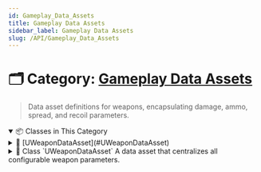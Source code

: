 ```yaml
---
id: Gameplay_Data_Assets
title: Gameplay Data Assets
sidebar_label: Gameplay Data Assets
slug: /API/Gameplay_Data_Assets
---
```


# 🗂️ Category: [Gameplay Data Assets](/docs/API/Gameplay_Data_Assets)

> Data asset definitions for weapons, encapsulating damage, ammo, spread, and recoil parameters.

<!-- block -->

<details open>
<summary>📦 Classes in This Category</summary>

<!-- block -->

<details>
<summary>🔹 [UWeaponDataAsset](#UWeaponDataAsset)</summary>

A data asset that centralizes all configurable weapon parameters.

<details>
<summary>📄 Description</summary>

This asset drives the weapon behavior in code by exposing:

* [WeaponName ](F:\Projects\Documentation\TemporalTargets-Documentation\generated_md/api-Gameplay_Data_Assets.md#class_u_weapon_data_asset_1af0fad7e2acc7e7dec753afe756389107) for UI and logging.

* [Damage ](F:\Projects\Documentation\TemporalTargets-Documentation\generated_md/api-Gameplay_Data_Assets.md#class_u_weapon_data_asset_1a38b2bafe40070d8ca22b70c32e890598) and [DamageType ](F:\Projects\Documentation\TemporalTargets-Documentation\generated_md/api-Gameplay_Data_Assets.md#class_u_weapon_data_asset_1af2ab9a2a8bc0e30d38d9102945980ad3) for hit resolution.

* [FireRate ](F:\Projects\Documentation\TemporalTargets-Documentation\generated_md/api-Gameplay_Data_Assets.md#class_u_weapon_data_asset_1a35775ae112e145cf4e3f5b2eaf592437) controlling rounds per minute.

* Ammo management via [MagSize ](F:\Projects\Documentation\TemporalTargets-Documentation\generated_md/api-Gameplay_Data_Assets.md#class_u_weapon_data_asset_1a8fa2e08afe94c02b8472936365c0bc66) and [MaxReserveAmmo ](F:\Projects\Documentation\TemporalTargets-Documentation\generated_md/api-Gameplay_Data_Assets.md#class_u_weapon_data_asset_1a181dd289575982d4a2019e96e2678885).

* [ReloadDuration ](F:\Projects\Documentation\TemporalTargets-Documentation\generated_md/api-Gameplay_Data_Assets.md#class_u_weapon_data_asset_1ae1cbb12562476b6b3c383d430f2e9f6e) timing and [Auto-Reload ](F:\Projects\Documentation\TemporalTargets-Documentation\generated_md/api-Gameplay_Data_Assets.md#class_u_weapon_data_asset_1a97ed4b16844a9211f1083ff2de152cf6) behavior.

* Spread parameters such as [MinSpread ](F:\Projects\Documentation\TemporalTargets-Documentation\generated_md/api-Gameplay_Data_Assets.md#class_u_weapon_data_asset_1a8760e2a77910f4201414a69fecc37d91), [MaxSpread ](F:\Projects\Documentation\TemporalTargets-Documentation\generated_md/api-Gameplay_Data_Assets.md#class_u_weapon_data_asset_1a048329e1971b43aac080578c75517533), and recovery via [SpreadRecoveryRate ](F:\Projects\Documentation\TemporalTargets-Documentation\generated_md/api-Gameplay_Data_Assets.md#class_u_weapon_data_asset_1a2dd483442044fc465d4b4fabb58522c9).

* Recoil scaling with [BulletPatternMultiplier ](F:\Projects\Documentation\TemporalTargets-Documentation\generated_md/api-Gameplay_Data_Assets.md#class_u_weapon_data_asset_1a0586b3ec1d60dff3703d78c0c921521a) and [CameraRecoilMultiplier ](F:\Projects\Documentation\TemporalTargets-Documentation\generated_md/api-Gameplay_Data_Assets.md#class_u_weapon_data_asset_1a34cefc5b64c4870aa91449b23259fbd3).

* Visual recoil effect through [FOVPunchAmount ](F:\Projects\Documentation\TemporalTargets-Documentation\generated_md/api-Gameplay_Data_Assets.md#class_u_weapon_data_asset_1a9bc9febbb0a0727ab7c15db6f7c79947).

* Custom spray pattern via [SprayPattern ](F:\Projects\Documentation\TemporalTargets-Documentation\generated_md/api-Gameplay_Data_Assets.md#class_u_weapon_data_asset_1a39af4b368edb68fcc72abe2e94506208) array.

</details>

</details>

<!-- block -->

</details>

<!-- block -->
<!-- block -->

<details>
<summary>
  📘 Class `UWeaponDataAsset`
    <span class="brief-description-pill">A data asset that centralizes all configurable weapon parameters.</span>
</summary>
<!-- block -->

# Class `UWeaponDataAsset` 

<!-- block -->

> This asset drives the weapon behavior in code by exposing:

* [WeaponName ](F:\Projects\Documentation\TemporalTargets-Documentation\generated_md/api-Gameplay_Data_Assets.md#class_u_weapon_data_asset_1af0fad7e2acc7e7dec753afe756389107) for UI and logging.

* [Damage ](F:\Projects\Documentation\TemporalTargets-Documentation\generated_md/api-Gameplay_Data_Assets.md#class_u_weapon_data_asset_1a38b2bafe40070d8ca22b70c32e890598) and [DamageType ](F:\Projects\Documentation\TemporalTargets-Documentation\generated_md/api-Gameplay_Data_Assets.md#class_u_weapon_data_asset_1af2ab9a2a8bc0e30d38d9102945980ad3) for hit resolution.

* [FireRate ](F:\Projects\Documentation\TemporalTargets-Documentation\generated_md/api-Gameplay_Data_Assets.md#class_u_weapon_data_asset_1a35775ae112e145cf4e3f5b2eaf592437) controlling rounds per minute.

* Ammo management via [MagSize ](F:\Projects\Documentation\TemporalTargets-Documentation\generated_md/api-Gameplay_Data_Assets.md#class_u_weapon_data_asset_1a8fa2e08afe94c02b8472936365c0bc66) and [MaxReserveAmmo ](F:\Projects\Documentation\TemporalTargets-Documentation\generated_md/api-Gameplay_Data_Assets.md#class_u_weapon_data_asset_1a181dd289575982d4a2019e96e2678885).

* [ReloadDuration ](F:\Projects\Documentation\TemporalTargets-Documentation\generated_md/api-Gameplay_Data_Assets.md#class_u_weapon_data_asset_1ae1cbb12562476b6b3c383d430f2e9f6e) timing and [Auto-Reload ](F:\Projects\Documentation\TemporalTargets-Documentation\generated_md/api-Gameplay_Data_Assets.md#class_u_weapon_data_asset_1a97ed4b16844a9211f1083ff2de152cf6) behavior.

* Spread parameters such as [MinSpread ](F:\Projects\Documentation\TemporalTargets-Documentation\generated_md/api-Gameplay_Data_Assets.md#class_u_weapon_data_asset_1a8760e2a77910f4201414a69fecc37d91), [MaxSpread ](F:\Projects\Documentation\TemporalTargets-Documentation\generated_md/api-Gameplay_Data_Assets.md#class_u_weapon_data_asset_1a048329e1971b43aac080578c75517533), and recovery via [SpreadRecoveryRate ](F:\Projects\Documentation\TemporalTargets-Documentation\generated_md/api-Gameplay_Data_Assets.md#class_u_weapon_data_asset_1a2dd483442044fc465d4b4fabb58522c9).

* Recoil scaling with [BulletPatternMultiplier ](F:\Projects\Documentation\TemporalTargets-Documentation\generated_md/api-Gameplay_Data_Assets.md#class_u_weapon_data_asset_1a0586b3ec1d60dff3703d78c0c921521a) and [CameraRecoilMultiplier ](F:\Projects\Documentation\TemporalTargets-Documentation\generated_md/api-Gameplay_Data_Assets.md#class_u_weapon_data_asset_1a34cefc5b64c4870aa91449b23259fbd3).

* Visual recoil effect through [FOVPunchAmount ](F:\Projects\Documentation\TemporalTargets-Documentation\generated_md/api-Gameplay_Data_Assets.md#class_u_weapon_data_asset_1a9bc9febbb0a0727ab7c15db6f7c79947).

* Custom spray pattern via [SprayPattern ](F:\Projects\Documentation\TemporalTargets-Documentation\generated_md/api-Gameplay_Data_Assets.md#class_u_weapon_data_asset_1a39af4b368edb68fcc72abe2e94506208) array.

<!-- block -->

<!-- block -->

<details open>
<summary>🧬 Inherits From</summary>

```cpp
class UWeaponDataAsset
  : public UDataAsset
```

</details>

<!-- block -->

<details open>
<summary>🧍 Members</summary>

<!-- block -->

<!-- FUNCTIONS -->
<details open>
<summary>⚙️ Functions</summary>

</details>
<!-- block -->

<!-- VARIABLES -->
<details open>
<summary>📦 Variables</summary>

  <!-- block -->
  <details>
    <summary>
      🧠 <code>WeaponName</code>
      <span class="member-badge kind-variable">variable</span>
      <span class="member-badge section-public-attrib">Public</span>
      <span class="brief-description-pill">The display name of the weapon.</span>
    </summary>

    <p>The display name of the weapon.</p>

  </details>
  <!-- block -->

  <!-- block -->
  <details>
    <summary>
      🧠 <code>Damage</code>
      <span class="member-badge kind-variable">variable</span>
      <span class="member-badge section-public-attrib">Public</span>
      <span class="brief-description-pill">Base damage per shot.</span>
    </summary>

    <p>Base damage per shot.</p>

  </details>
  <!-- block -->

  <!-- block -->
  <details>
    <summary>
      🧠 <code>FireRate</code>
      <span class="member-badge kind-variable">variable</span>
      <span class="member-badge section-public-attrib">Public</span>
      <span class="brief-description-pill">Rounds fired per minute.</span>
    </summary>

    <p>Rounds fired per minute.</p>

  </details>
  <!-- block -->

  <!-- block -->
  <details>
    <summary>
      🧠 <code>TraceDistance</code>
      <span class="member-badge kind-variable">variable</span>
      <span class="member-badge section-public-attrib">Public</span>
      <span class="brief-description-pill">Maximum trace distance for hitscan weapons.</span>
    </summary>

    <p>Maximum trace distance for hitscan weapons.</p>

  </details>
  <!-- block -->

  <!-- block -->
  <details>
    <summary>
      🧠 <code>bIsAutomatic</code>
      <span class="member-badge kind-variable">variable</span>
      <span class="member-badge section-public-attrib">Public</span>
      <span class="brief-description-pill">True if the weapon fires continuously while the trigger is held.</span>
    </summary>

    <p>True if the weapon fires continuously while the trigger is held.</p>

  </details>
  <!-- block -->

  <!-- block -->
  <details>
    <summary>
      🧠 <code>MagSize</code>
      <span class="member-badge kind-variable">variable</span>
      <span class="member-badge section-public-attrib">Public</span>
      <span class="brief-description-pill">Bullets per magazine.</span>
    </summary>

    <p>Bullets per magazine.</p>

  </details>
  <!-- block -->

  <!-- block -->
  <details>
    <summary>
      🧠 <code>MaxReserveAmmo</code>
      <span class="member-badge kind-variable">variable</span>
      <span class="member-badge section-public-attrib">Public</span>
      <span class="brief-description-pill">Total reserve ammo outside of the current magazine.</span>
    </summary>

    <p>Total reserve ammo outside of the current magazine.</p>

  </details>
  <!-- block -->

  <!-- block -->
  <details>
    <summary>
      🧠 <code>ReloadDuration</code>
      <span class="member-badge kind-variable">variable</span>
      <span class="member-badge section-public-attrib">Public</span>
      <span class="brief-description-pill">Time in seconds required to reload.</span>
    </summary>

    <p>Time in seconds required to reload.</p>

  </details>
  <!-- block -->

  <!-- block -->
  <details>
    <summary>
      🧠 <code>bInfiniteAmmo</code>
      <span class="member-badge kind-variable">variable</span>
      <span class="member-badge section-public-attrib">Public</span>
      <span class="brief-description-pill">Infinite reserve ammo when true.</span>
    </summary>

    <p>Infinite reserve ammo when true.</p>

  </details>
  <!-- block -->

  <!-- block -->
  <details>
    <summary>
      🧠 <code>bInfiniteMag</code>
      <span class="member-badge kind-variable">variable</span>
      <span class="member-badge section-public-attrib">Public</span>
      <span class="brief-description-pill">Infinite magazine capacity when true.</span>
    </summary>

    <p>Infinite magazine capacity when true.</p>

  </details>
  <!-- block -->

  <!-- block -->
  <details>
    <summary>
      🧠 <code>bAutoReload</code>
      <span class="member-badge kind-variable">variable</span>
      <span class="member-badge section-public-attrib">Public</span>
      <span class="brief-description-pill">Automatically reload when ammo depletes.</span>
    </summary>

    <p>Automatically reload when ammo depletes.</p>

  </details>
  <!-- block -->

  <!-- block -->
  <details>
    <summary>
      🧠 <code>bInstantReload</code>
      <span class="member-badge kind-variable">variable</span>
      <span class="member-badge section-public-attrib">Public</span>
      <span class="brief-description-pill">Instantly refill magazine when true.</span>
    </summary>

    <p>Instantly refill magazine when true.</p>

  </details>
  <!-- block -->

  <!-- block -->
  <details>
    <summary>
      🧠 <code>MinSpread</code>
      <span class="member-badge kind-variable">variable</span>
      <span class="member-badge section-public-attrib">Public</span>
      <span class="brief-description-pill">Minimum aiming spread in degrees.</span>
    </summary>

    <p>Minimum aiming spread in degrees.</p>

  </details>
  <!-- block -->

  <!-- block -->
  <details>
    <summary>
      🧠 <code>MaxSpread</code>
      <span class="member-badge kind-variable">variable</span>
      <span class="member-badge section-public-attrib">Public</span>
      <span class="brief-description-pill">Maximum aiming spread in degrees.</span>
    </summary>

    <p>Maximum aiming spread in degrees.</p>

  </details>
  <!-- block -->

  <!-- block -->
  <details>
    <summary>
      🧠 <code>SpreadRecoveryRate</code>
      <span class="member-badge kind-variable">variable</span>
      <span class="member-badge section-public-attrib">Public</span>
      <span class="brief-description-pill">Degrees per second to recover from MaxSpread back to MinSpread.</span>
    </summary>

    <p>Degrees per second to recover from MaxSpread back to MinSpread.</p>

  </details>
  <!-- block -->

  <!-- block -->
  <details>
    <summary>
      🧠 <code>FireSpread</code>
      <span class="member-badge kind-variable">variable</span>
      <span class="member-badge section-public-attrib">Public</span>
      <span class="brief-description-pill">Instant spread applied on each shot.</span>
    </summary>

    <p>Instant spread applied on each shot.</p>

  </details>
  <!-- block -->

  <!-- block -->
  <details>
    <summary>
      🧠 <code>IdleSpread</code>
      <span class="member-badge kind-variable">variable</span>
      <span class="member-badge section-public-attrib">Public</span>
      <span class="brief-description-pill">Spread when idle (not moving).</span>
    </summary>

    <p>Spread when idle (not moving).</p>

  </details>
  <!-- block -->

  <!-- block -->
  <details>
    <summary>
      🧠 <code>ReloadingSpread</code>
      <span class="member-badge kind-variable">variable</span>
      <span class="member-badge section-public-attrib">Public</span>
      <span class="brief-description-pill">Spread while reloading.</span>
    </summary>

    <p>Spread while reloading.</p>

  </details>
  <!-- block -->

  <!-- block -->
  <details>
    <summary>
      🧠 <code>WalkSpread</code>
      <span class="member-badge kind-variable">variable</span>
      <span class="member-badge section-public-attrib">Public</span>
      <span class="brief-description-pill">Spread while walking.</span>
    </summary>

    <p>Spread while walking.</p>

  </details>
  <!-- block -->

  <!-- block -->
  <details>
    <summary>
      🧠 <code>AirborneSpread</code>
      <span class="member-badge kind-variable">variable</span>
      <span class="member-badge section-public-attrib">Public</span>
      <span class="brief-description-pill">Spread while airborne.</span>
    </summary>

    <p>Spread while airborne.</p>

  </details>
  <!-- block -->

  <!-- block -->
  <details>
    <summary>
      🧠 <code>JumpSpread</code>
      <span class="member-badge kind-variable">variable</span>
      <span class="member-badge section-public-attrib">Public</span>
      <span class="brief-description-pill">Spread while jumping.</span>
    </summary>

    <p>Spread while jumping.</p>

  </details>
  <!-- block -->

  <!-- block -->
  <details>
    <summary>
      🧠 <code>BulletPatternMultiplier</code>
      <span class="member-badge kind-variable">variable</span>
      <span class="member-badge section-public-attrib">Public</span>
      <span class="brief-description-pill">Multiplier applied to the spray pattern for bullet direction.</span>
    </summary>

    <p>Multiplier applied to the spray pattern for bullet direction.</p>

  </details>
  <!-- block -->

  <!-- block -->
  <details>
    <summary>
      🧠 <code>CameraRecoilMultiplier</code>
      <span class="member-badge kind-variable">variable</span>
      <span class="member-badge section-public-attrib">Public</span>
      <span class="brief-description-pill">Multiplier applied to camera kick when firing.</span>
    </summary>

    <p>Multiplier applied to camera kick when firing.</p>

  </details>
  <!-- block -->

  <!-- block -->
  <details>
    <summary>
      🧠 <code>FOVPunchAmount</code>
      <span class="member-badge kind-variable">variable</span>
      <span class="member-badge section-public-attrib">Public</span>
      <span class="brief-description-pill">Field-of-view punch amount for visual recoil effect.</span>
    </summary>

    <p>Field-of-view punch amount for visual recoil effect.</p>

  </details>
  <!-- block -->

  <!-- block -->
  <details>
    <summary>
      🧠 <code>SprayPattern</code>
      <span class="member-badge kind-variable">variable</span>
      <span class="member-badge section-public-attrib">Public</span>
      <span class="brief-description-pill">Ordered list of X,Y offsets defining the spray pattern.</span>
    </summary>

    <p>Ordered list of X,Y offsets defining the spray pattern.</p>

  </details>
  <!-- block -->

  <!-- block -->
  <details>
    <summary>
      🧠 <code>DamageType</code>
      <span class="member-badge kind-variable">variable</span>
      <span class="member-badge section-public-attrib">Public</span>
      <span class="brief-description-pill">Damage type to use when applying hits.</span>
    </summary>

    <p>Damage type to use when applying hits.</p>

  </details>
  <!-- block -->

</details>
<!-- block -->

</details>
<!-- block -->

_No enum types are defined in this file._

<!-- block -->

</details>

<!-- block -->
